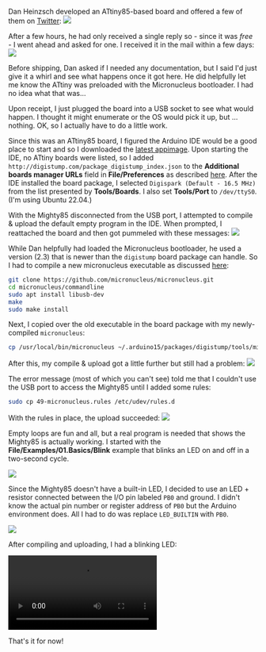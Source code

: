 Dan Heinzsch developed an ATtiny85-based board and offered a few of them on [Twitter](https://twitter.com/rheingoldheavy/status/1628132673863700480):
![](images/mighty85_tweet.png)

After a few hours, he had only received a single reply so - since it was *free* - I went ahead and asked for one. I received it in the mail within a few days:
![](images/package.jpg)

Before shipping, Dan asked if I needed any documentation, but I said I'd just give it a whirl and see what happens once it got here. He did helpfully let me know the ATtiny was preloaded with the Micronucleus bootloader. I had no idea what that was...

Upon receipt, I just plugged the board into a USB socket to see what would happen. I thought it might enumerate or the OS would pick it up, but ... nothing. OK, so I actually have to do a little work.

Since this was an ATtiny85 board, I figured the Arduino IDE would be a good place to start and so I downloaded the [latest appimage](https://www.arduino.cc/en/software).
Upon starting the IDE, no ATtiny boards were listed, so I added `http://digistump.com/package_digistump_index.json` to the **Additional boards manager URLs** field in **File/Preferences** as described [here](https://koen.vervloesem.eu/blog/how-to-use-the-digispark-with-micronucleus-bootloader-in-the-arduino-ide/).
After the IDE installed the board package, I selected `Digispark (Default - 16.5 MHz)` from the list presented by **Tools/Boards**.
I also set **Tools/Port** to `/dev/ttyS0`. (I'm using Ubuntu 22.04.)

With the Mighty85 disconnected from the USB port, I attempted to compile & upload the default empty program in the IDE.
When prompted, I reattached the board and then got pummeled with these messages:
![](images/IDE_1.png)

While Dan helpfully had loaded the Micronucleus bootloader, he used a version (2.3) that is newer than the `digistump` board package can handle.
So I had to compile a new micronucleus executable as discussed [here](https://koen.vervloesem.eu/blog/how-to-upgrade-the-micronucleus-bootloader-on-the-digispark/):
```bash
git clone https://github.com/micronucleus/micronucleus.git
cd micronucleus/commandline
sudo apt install libusb-dev
make
sudo make install
```

Next, I copied over the old executable in the board package with my newly-compiled `micronucleus`:
```bash
cp /usr/local/bin/micronucleus ~/.arduino15/packages/digistump/tools/micronucleus/2.0a4
```

After this, my compile & upload got a little further but still had a problem:
![](images/IDE_2.png)

The error message (most of which you can't see) told me that I couldn't use the USB port to access the Mighty85 until I added some rules:

```bash
sudo cp 49-micronucleus.rules /etc/udev/rules.d
```

With the rules in place, the upload succeeded:
![](images/IDE_3.png)

Empty loops are fun and all, but a real program is needed that shows the Mighty85 is actually working.
I started with the **File/Examples/01.Basics/Blink** example that blinks an LED on and off in a two-second cycle.

![](images/IDE_blink_example.png)

Since the Mighty85 doesn't have a built-in LED, I decided to use an LED + resistor connected between the I/O pin labeled `PB0` and ground.
I didn't know the actual pin number or register address of `PB0` but the Arduino environment does.
All I had to do was replace `LED_BUILTIN` with `PB0`.

![](images/IDE_blink_85.png)

After compiling and uploading, I had a blinking LED:

<video controls>
  <source src="images/blink.mp4" type="video/mp4">
</video>

That's it for now!
